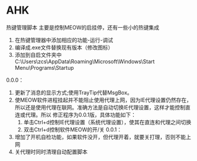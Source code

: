# AHK
热键管理脚本
主要是控制MEOW的启挂停，还有一些小的热键集成
1. 在热键管理器中添加相应的功能-运行-调试
2. 编译成.exe文件替换现有版本（修改图标）
3. 添加到自启文件夹中C:\Users\zcs\AppData\Roaming\Microsoft\Windows\Start Menu\Programs\Startup

0.0.0：
1. 更新了消息的显示方式;使用TrayTip代替MsgBox。
2. 使MEOW软件进程挂起并不能阻止使用代理上网，因为IE代理设置仍然存在，所以还是使用代理在联网。准确方法是自动切换IE代理设置，这样才能控制直连或代理。所以    修正程序为0.0.1版，具体功能如下：
	  1. 单击Ctrl+d控制IE代理设置（系统代理设置），使其在直连和代理之间切换
	  2. 双击Ctrl+d控制软件MEOW的开/关
0.0.1：
1. 增加了开机自检功能，如果软件没开，但代理开着，就要关打理，否则不能上网
2. 关代理时同时清理自动配置脚本
    
